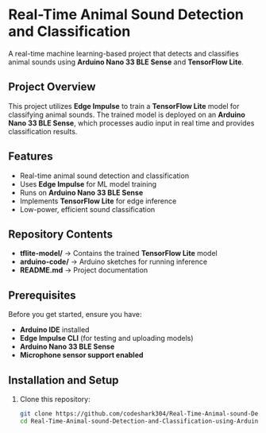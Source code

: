 # Real-Time Animal Sound Detection and Classification  
A real-time machine learning-based project that detects and classifies animal sounds using **Arduino Nano 33 BLE Sense** and **TensorFlow Lite**.

## Project Overview  
This project utilizes **Edge Impulse** to train a **TensorFlow Lite** model for classifying animal sounds. The trained model is deployed on an **Arduino Nano 33 BLE Sense**, which processes audio input in real time and provides classification results.

## Features  
- Real-time animal sound detection and classification  
- Uses **Edge Impulse** for ML model training  
- Runs on **Arduino Nano 33 BLE Sense**  
- Implements **TensorFlow Lite** for edge inference  
- Low-power, efficient sound classification  

## Repository Contents  
- **tflite-model/** → Contains the trained **TensorFlow Lite** model  
- **arduino-code/** → Arduino sketches for running inference  
- **README.md** → Project documentation  

## Prerequisites  
Before you get started, ensure you have:  
- **Arduino IDE** installed  
- **Edge Impulse CLI** (for testing and uploading models)  
- **Arduino Nano 33 BLE Sense**  
- **Microphone sensor support enabled**  

## Installation and Setup  
1. Clone this repository:  
   ```sh
   git clone https://github.com/codeshark304/Real-Time-Animal-sound-Detection-and-Classification-using-Arduino-Nano-33-BLE-Sense.git
   cd Real-Time-Animal-sound-Detection-and-Classification-using-Arduino-Nano-33-BLE-Sense
